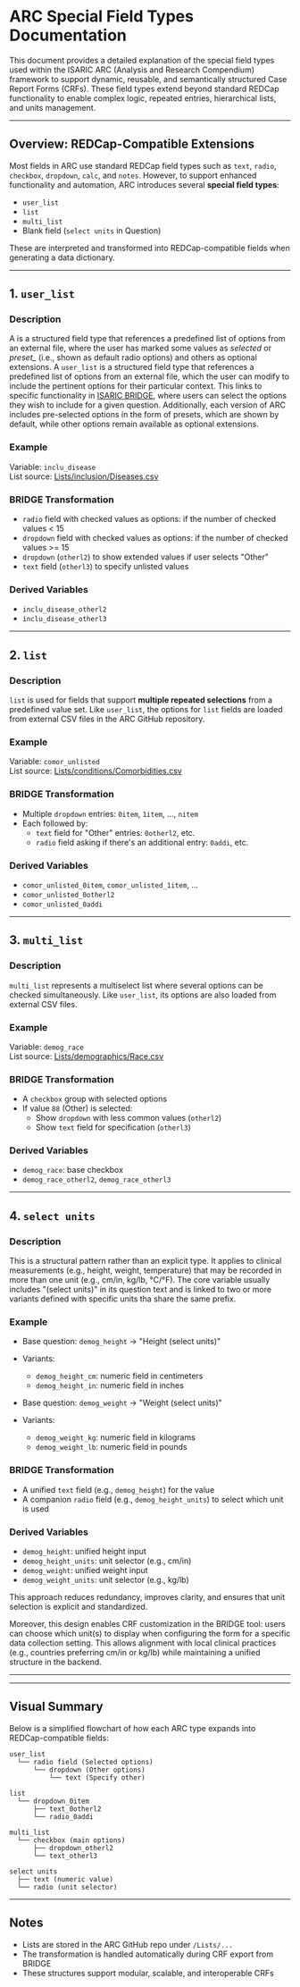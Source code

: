 # ARC Special Field Types Documentation

This document provides a detailed explanation of the special field types used within the ISARIC ARC (Analysis and Research Compendium) framework to support dynamic, reusable, and semantically structured Case Report Forms (CRFs). These field types extend beyond standard REDCap functionality to enable complex logic, repeated entries, hierarchical lists, and units management.

---

## Overview: REDCap-Compatible Extensions

Most fields in ARC use standard REDCap field types such as `text`, `radio`, `checkbox`, `dropdown`, `calc`, and `notes`. However, to support enhanced functionality and automation, ARC introduces several **special field types**:

- `user_list`
- `list`
- `multi_list`
-  Blank field (`select units` in Question)

These are interpreted and transformed into REDCap-compatible fields when generating a data dictionary.

---

## 1. `user_list`

### Description
A  is a structured field type that references a predefined list of options from an external file, where the user has marked some values as *selected* or *preset_* (i.e., shown as default radio options) and others as optional extensions.
A `user_list` is a structured field type that references a predefined list of options from an external file, which the user can modify to include the pertinent options for their particular context. This links to specific functionality in [ISARIC BRIDGE](https://bridge.isaric.org/), where users can select the options they wish to include for a given question. Additionally, each version of ARC includes  pre-selected options in the form of presets, which are shown by default, while other options remain available as optional extensions.

### Example
Variable: `inclu_disease`\
List source: [Lists/inclusion/Diseases.csv](https://github.com/ISARICResearch/ARC/blob/main/Lists/inclusion/Diseases.csv)

### BRIDGE Transformation
- `radio` field with checked values as options: if the number of checked values < 15
- `dropdown` field with checked values as options: if the number of checked values  >= 15
- `dropdown` (`otherl2`) to show extended values if user selects "Other"
- `text` field (`otherl3`) to specify unlisted values

### Derived Variables
- `inclu_disease_otherl2`
- `inclu_disease_otherl3`

---

## 2. `list`

### Description
`list` is used for fields that support **multiple repeated selections** from a predefined value set. Like `user_list`, the options for `list` fields are loaded from external CSV files in the ARC GitHub repository.

### Example
Variable: `comor_unlisted`\
List source: [Lists/conditions/Comorbidities.csv](https://github.com/ISARICResearch/ARC/blob/main/Lists/conditions/Comorbidities.csv)

### BRIDGE Transformation
- Multiple `dropdown` entries: `0item`, `1item`, ..., `nitem`
- Each followed by:
  - `text` field for "Other" entries: `0otherl2`, etc.
  - `radio` field asking if there's an additional entry: `0addi`, etc.

### Derived Variables
- `comor_unlisted_0item`, `comor_unlisted_1item`, ...
- `comor_unlisted_0otherl2`
- `comor_unlisted_0addi`

---

## 3. `multi_list`

### Description
`multi_list` represents a multiselect list where several options can be checked simultaneously. Like `user_list`, its options are also loaded from external CSV files.

### Example
Variable: `demog_race`\
List source: [Lists/demographics/Race.csv](https://github.com/ISARICResearch/ARC/blob/main/Lists/demographics/Race.csv)

### BRIDGE Transformation
- A `checkbox` group with selected options
- If value `88` (Other) is selected:
  - Show `dropdown` with less common values (`otherl2`)
  - Show `text` field for specification (`otherl3`)

### Derived Variables
- `demog_race`: base checkbox
- `demog_race_otherl2`, `demog_race_otherl3`

---

## 4. `select units`

### Description

This is a structural pattern rather than an explicit type. It applies to clinical measurements (e.g., height, weight, temperature) that may be recorded in more than one unit (e.g., cm/in, kg/lb, °C/°F). The core variable usually includes "(select units)" in its question text and is linked to two or more variants defined with specific units tha share the same prefix.

### Example

- Base question: `demog_height` → "Height (select units)"
- Variants:
  - `demog_height_cm`: numeric field in centimeters
  - `demog_height_in`: numeric field in inches

- Base question: `demog_weight` → "Weight (select units)"
- Variants:
  - `demog_weight_kg`: numeric field in kilograms
  - `demog_weight_lb`: numeric field in pounds

### BRIDGE Transformation

- A unified `text` field (e.g., `demog_height`) for the value
- A companion `radio` field (e.g., `demog_height_units`) to select which unit is used

### Derived Variables

- `demog_height`: unified height input
- `demog_height_units`: unit selector (e.g., cm/in)
- `demog_weight`: unified weight input
- `demog_weight_units`: unit selector (e.g., kg/lb)

This approach reduces redundancy, improves clarity, and ensures that unit selection is explicit and standardized.

Moreover, this design enables CRF customization in the BRIDGE tool: users can choose which unit(s) to display when configuring the form for a specific data collection setting. This allows alignment with local clinical practices (e.g., countries preferring cm/in or kg/lb) while maintaining a unified structure in the backend.

---

---

## Visual Summary

Below is a simplified flowchart of how each ARC type expands into REDCap-compatible fields:

```
user_list
  └── radio field (Selected options)
      └── dropdown (Other options)
          └── text (Specify other)

list
  └── dropdown_0item
      ├── text_0otherl2
      └── radio_0addi

multi_list
  └── checkbox (main options)
      ├── dropdown_otherl2
      └── text_otherl3

select units
  ├── text (numeric value)
  └── radio (unit selector)
```

---

## Notes
- Lists are stored in the ARC GitHub repo under `/Lists/...`
- The transformation is handled automatically during CRF export from BRIDGE
- These structures support modular, scalable, and interoperable CRFs
